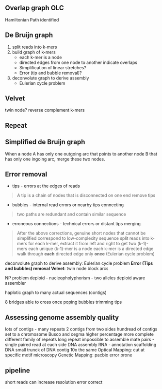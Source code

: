 ## Overlap graph OLC
Hamiltonian Path identified
## De Bruijn graph
1. split reads into k-mers
2. build graph of k-mers
	* each k-mer is a node
	* directed edges from one node to another indicate overlaps
	* Simplification of linear stretches?
	* Error (tip and bubble removal)?
3. deconvolute graph to derive assembly
	* Eulerian cycle problem
## Velvet
twin node?
reverse complement k-mers
## Repeat

## Simplified de Bruijn graph
When a node A has only one outgoing arc that points to another node B that has only one ingoing arc, merge these two nodes.
## Error removal
* tips - errors at the edges of reads
> A tip is a chain of nodes that is disconnected on one end
> remove tips
* bubbles - internal read errors or nearby tips connecting
> two paths are redundant and contain similar sequence
* erroneous connections - technical errors or distant tips merging
> After the above corrections, genuine short nodes that cannot be simplified correspond to low-complexity sequence
split reads into k-mers
for each k-mer, extract it from left and right to get two (k-1)-mers
each unique (k-1)-mer is a node
each k-mer is a directed edge 
walk through **each** directed edge only **once** (Eulerian cycle problem)

deconvolute graph to derive assembly: Eulerian cycle problem
**Error (Tips and bubbles) removal**
**Velvet**: twin node block arcs 


NP problem 
deploid - nucleopholyphorism - two alleles
deploid aware assembler

haplotic
graph to many actual sequences (contigs)

8 bridges able to cross once
poping bubbles trimming tips

## Assessing genome assembly quality
lots of contigs - many repeats
2 contigs from two sides 
hundread of contigs set to a chromosome
Busco and cegma higher percentage more complete
 different family of repeats 
 long repeat impossible to assemble
 mate pairs - single paired read at each side
 DNA assembly
 RNA - annotation
 scaffolding DNA
 small trunck of DNA 
 contig
 10x the same
 Optical Mapping: cut at specific motif microscopy
 Genetic Mapping:
 pacbio error prone

## pipeline

 short reads can increase resolution 
 error correct 

<!--stackedit_data:
eyJoaXN0b3J5IjpbLTIzMzkxMjU3MCwxNzEwOTUzNDE4LDEzOT
c5MDc1MTIsLTE1MzgyNTAxOTIsLTE0MTUzMjA1OTYsLTE4MDYy
OTY2MjUsMjAxMjcyNzc3MSwtMTkxMDA1MjI5MSwtMTE5Nzc2MD
A0LC01NzU5NDM0ODcsLTEyNDU5ODE5MTEsLTU3ODQyNjcxMSw1
MzY4NTE5MDUsNDM4NzMxMjA5LDE0NDMwMDM5NDMsLTE0MTAyMj
Q4MywtMjA0NjA5NDk4MSwtOTQwOTY2NDM2LC0xOTY3OTExMzc4
LDIwOTY0MTc0MjJdfQ==
-->